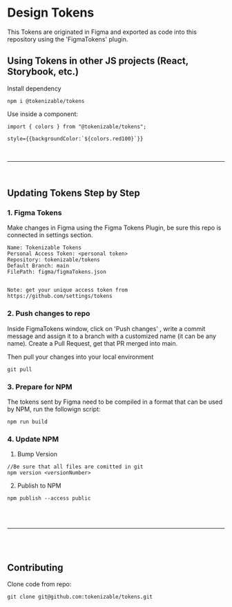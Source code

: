 # Design Tokens

This Tokens are originated in Figma and exported as code into this repository using the 'FigmaTokens' plugin. 

## Using Tokens in other JS projects (React, Storybook, etc.)

Install dependency
```
npm i @tokenizable/tokens
```
Use inside a component:
```
import { colors } from "@tokenizable/tokens";
```
```
style={{backgroundColor:`${colors.red100}`}}
```

<br/>
<hr/>
<br/>

## Updating Tokens Step by Step

### 1. Figma Tokens
Make changes in Figma using the Figma Tokens Plugin, be sure this repo is connected in settings section.

```
Name: Tokenizable Tokens
Personal Access Token: <personal token>
Repository: tokenizable/tokens
Default Branch: main
FilePath: figma/figmaTokens.json


Note: get your unique access token from https://github.com/settings/tokens
```

### 2. Push changes to repo
Inside FigmaTokens window, click on 'Push changes' , write a commit message and assign it to a branch with a customized name (it can be any name). Create a Pull Request, get that PR merged into main. 

Then pull your changes into your local environment
```
git pull
```

### 3. Prepare for NPM

The tokens sent by Figma need to be compiled in a format that can be used by NPM, run the followign script:
```
npm run build

```

### 4. Update NPM


1. Bump Version
```
//Be sure that all files are comitted in git
npm version <versionNumber>
```

2. Publish to NPM
```
npm publish --access public
```

<br/><br/>
<hr/>

<br/><br/>
## Contributing


Clone code from repo:
```
git clone git@github.com:tokenizable/tokens.git
```


<br/><br/>

